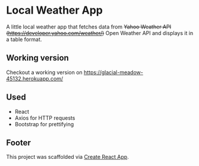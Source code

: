 # Local Weather App

A little local weather app that fetches data from ~~Yahoo Weather API (https://developer.yahoo.com/weather/)~~ Open Weather API and displays it in a table format.

## Working version

Checkout a working version on https://glacial-meadow-45132.herokuapp.com/

## Used

- React
- Axios for HTTP requests
- Bootstrap for prettifying

## Footer

This project was scaffolded via [Create React App](https://github.com/facebookincubator/create-react-app).
